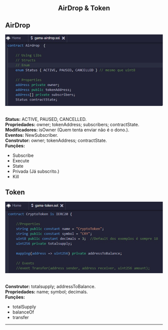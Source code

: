 <div align="center">
  
## AirDrop & Token

</div>
  
## AirDrop
  
</div>
<div align="center">
  <img alt="airdrop" src="./airdrop.jpg"/>
</div>
<br/>

<b>Status:</b> ACTIVE, PAUSED, CANCELLED.
<br>
<b>Propriedades:</b> owner; tokenAddress; subscribers; contractState.
<br>
<b>Modificadores:</b> isOwner (Quem tenta enviar não é o dono.).
<br>
<b>Eventos:</b> NewSubscriber.
<br>
<b>Construtor:</b> owner; tokenAddress; contractState.
<br>
<b>Funções:</b>

- Subscribe
- Execute
- State
- Privada (Já subscrito.)
- Kill

## Token

</div>
<div align="center">
  <img alt="token" src="./token.jpg"/>
</div>
<br/>

<b>Construtor:</b> totalsupply; addressToBalance.
<br>
<b>Propriedades:</b> name; symbol; decimals.
<br>
<b>Funções:</b>
  - totalSupply
  - balanceOf
  - transfer

<hr>
